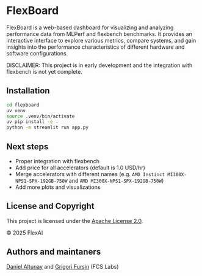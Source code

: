 # FlexBoard

FlexBoard is a web-based dashboard for visualizing and analyzing performance data from MLPerf and flexbench benchmarks. It provides an interactive interface to explore various metrics, compare systems, and gain insights into the performance characteristics of different hardware and software configurations.

DISCLAIMER: This project is in early development and the integration with flexbench is not yet complete.

## Installation

```bash
cd flexboard
uv venv
source .venv/bin/activate
uv pip install -e .
python -m streamlit run app.py
```

## Next steps

- Proper integration with flexbench
- Add price for all accelerators (default is 1.0 USD/hr)
- Merge accelerators with different names (e.g. `AMD Instinct MI300X-NPS1-SPX-192GB-750W` and `AMD MI300X-NPS1-SPX-192GB-750W`)
- Add more plots and visualizations

## License and Copyright

This project is licensed under the [Apache License 2.0](LICENSE.md).

© 2025 FlexAI

## Authors and maintaners

[Daniel Altunay](https://www.linkedin.com/in/daltunay) and [Grigori Fursin](https://cKnowledge.org/gfursin) (FCS Labs)
